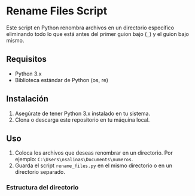 # Rename Files Script

Este script en Python renombra archivos en un directorio específico eliminando todo lo que está antes del primer guion bajo (`_`) y el guion bajo mismo.

## Requisitos

- Python 3.x
- Biblioteca estándar de Python (os, re)

## Instalación

1. Asegúrate de tener Python 3.x instalado en tu sistema.
2. Clona o descarga este repositorio en tu máquina local.

## Uso

1. Coloca los archivos que deseas renombrar en un directorio. Por ejemplo: `C:\Users\nsalinas\Documents\numeros`.
2. Guarda el script `rename_files.py` en el mismo directorio o en un directorio separado.

### Estructura del directorio
